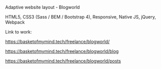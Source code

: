 Adaptive website layout - Blogworld

HTML5, CSS3 (Sass / BEM / Bootstrap 4), Responsive, Native JS, jQuery, Webpack

Link to work:

https://basketofmymind.tech/freelance/blogworld/

https://basketofmymind.tech/freelance/blogworld/blog

https://basketofmymind.tech/freelance/blogworld/posts